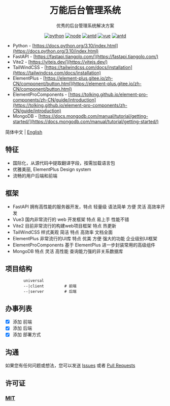 <div align="center"><h1>万能后台管理系统</h1></div>

<div align="center">

优秀的后台管理系统解决方案

[![python](https://img.shields.io/badge/python-3.10-blue.svg?style=flat-square)]()
[![node](https://img.shields.io/badge/node-16.14.0-orange.svg?style=flat-square)]()
[![antd](https://img.shields.io/badge/antd-3.x-brightgreen.svg?style=flat-square)](https://2x.antdv.com/docs/vue/introduce)
[![vue](https://img.shields.io/badge/vue-3.x-orange.svg?style=flat-square)](https://2x.antdv.com/docs/vue/introduce)
[![antd](https://img.shields.io/badge/vite-2.x-orange.svg?style=flat-square)](https://2x.antdv.com/docs/vue/introduce)

</div>

- Python - [https://docs.python.org/3.10/index.html](https://docs.python.org/3.10/index.html)
- FastAPI - [https://fastapi.tiangolo.com/](https://fastapi.tiangolo.com/)
- Vite2 - [https://vitejs.dev/](https://vitejs.dev/)
- TailWindCSS - [https://tailwindcss.com/docs/installation](https://tailwindcss.com/docs/installation)
- ElementPlus - [https://element-plus.gitee.io/zh-CN/component/button.html](https://element-plus.gitee.io/zh-CN/component/button.html)
- ElementProComponents  - [https://tolking.github.io/element-pro-components/zh-CN/guide/introduction](https://tolking.github.io/element-pro-components/zh-CN/guide/introduction)
- MongoDB - [https://docs.mongodb.com/manual/tutorial/getting-started/](https://docs.mongodb.com/manual/tutorial/getting-started/)

 
简体中文 | [English](./README.md)

## 特征

- 国际化，从源代码中提取翻译字段，按需加载语言包
- 优雅美丽, ElementPlus Design system
- 流畅的用户后端和前端

## 框架

 - FastAPI 拥有高性能的服务器开发，特点 轻量级 语法简单 方便 灵活 高效率开发
 - Vue3 国内非常流行的 web 开发框架 特点 易上手 性能不错
 - Vite2 目前非常流行的构建web项目框架 特点 热更新
 - TailWindCSS 样式美观 简洁 特点 高效率 文档全面 
 - ElementPlus 非常流行的UI库 特点 优美 方便 强大的功能 企业级别UI框架
 - ElementProComponents 基于 ElementPlus 进一步封装常用的高级组件
 - MongoDB 特点 灵活 高性能 查询能力强的非关系数据库
 
## 项目结构  

```
        universal  
        --|client         # 前端
        --|server         # 后端
```

## 办事列表

- [x] 添加 前端
- [x] 添加 后端
- [x] 添加 部署方式

## 沟通

如果您有任何问题或想法，您可以发送 [Issues]() 或者 [Pull Requests]()

## 许可证

### [MIT](https://opensource.org/licenses/MIT)